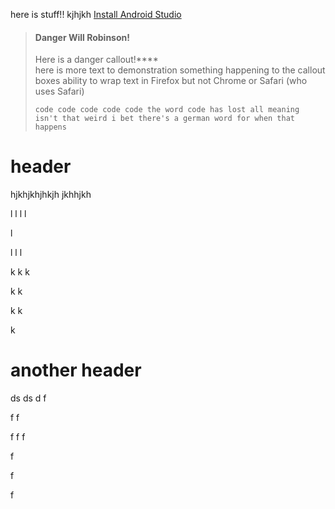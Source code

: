 here is stuff!!
kjhjkh
[Install Android Studio](#another-header)

<!-- theme: danger -->

> #### Danger Will Robinson!
>
> Here is a danger callout!\*\*\*\*\
> here is more text to demonstration something happening to the callout boxes ability to wrap text in Firefox but not Chrome or Safari (who uses Safari)
>
> `code code code code code the word code has lost all meaning isn't that weird i bet there's a german word for when that happens`

# header

hjkhjkhjhkjh
jkhhjkh

l
l
l
l

l

l
l
l

k
k
k

k
k

k
k

k

# another header

ds
ds
d
f

f
f

f
f
f

f

f

f
